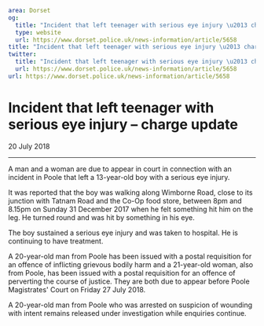 ```yaml
area: Dorset
og:
  title: "Incident that left teenager with serious eye injury \u2013 charge update"
  type: website
  url: https://www.dorset.police.uk/news-information/article/5658
title: "Incident that left teenager with serious eye injury \u2013 charge update |"
twitter:
  title: "Incident that left teenager with serious eye injury \u2013 charge update"
  url: https://www.dorset.police.uk/news-information/article/5658
url: https://www.dorset.police.uk/news-information/article/5658
```

# Incident that left teenager with serious eye injury – charge update

20 July 2018

* * *

A man and a woman are due to appear in court in connection with an incident in Poole that left a 13-year-old boy with a serious eye injury.

It was reported that the boy was walking along Wimborne Road, close to its junction with Tatnam Road and the Co-Op food store, between 8pm and 8.15pm on Sunday 31 December 2017 when he felt something hit him on the leg. He turned round and was hit by something in his eye.

The boy sustained a serious eye injury and was taken to hospital. He is continuing to have treatment.

A 20-year-old man from Poole has been issued with a postal requisition for an offence of inflicting grievous bodily harm and a 21-year-old woman, also from Poole, has been issued with a postal requisition for an offence of perverting the course of justice. They are both due to appear before Poole Magistrates' Court on Friday 27 July 2018.

A 20-year-old man from Poole who was arrested on suspicion of wounding with intent remains released under investigation while enquiries continue.
